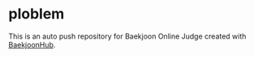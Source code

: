 # ploblem
This is an auto push repository for Baekjoon Online Judge created with [BaekjoonHub](https://github.com/BaekjoonHub/BaekjoonHub).
